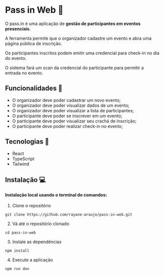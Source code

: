 # Pass in Web  🎫

O pass.in é uma aplicação de **gestão de participantes em eventos presenciais**.

A ferramenta permite que o organizador cadastre um evento e abra uma página pública de inscrição.

Os participantes inscritos podem emitir uma credencial para check-in no dia do evento.

O sistema fará um scan da credencial do participante para permitir a entrada no evento.

## Funcionalidades 📝

- O organizador deve poder cadastrar um novo evento;
- O organizador deve poder visualizar dados de um evento;
- O organizador deve poder visualizar a lista de participantes;
- O participante deve poder se inscrever em um evento;
- O participante deve poder visualizar seu crachá de inscrição;
- O participante deve poder realizar check-in no evento;

## Tecnologias 🚀

- React 
- TypeScript
- Tailwind

## Instalação 💻 

#### Instalação local usando o terminal de comandos:

1. Clone o repositório

```
git clone https://github.com/rayane-araujo/pass-in-web.git

```

2. Vá até o repositório clonado

```
cd pass-in-web

```

3. Instale as dependências 


```
npm install 

```

4. Execute a aplicação


```
npm run dev

``` 


